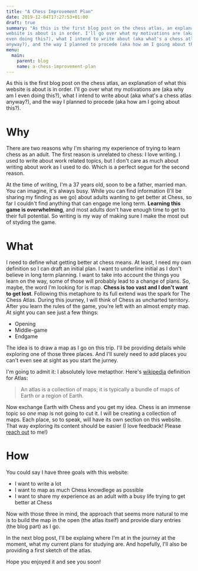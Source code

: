 ```yaml
---
title: "A Chess Improvement Plan"
date: 2019-12-04T17:27:53+01:00
draft: true
summary: "As this is the first blog post on the chess atlas, an explanation of what this
website is about is in order. I'll go over what my motivations are (aka why am I
even doing this?), what I intend to write about (aka what's a chess atlas
anyway?), and the way I planned to procede (aka how am I going about this?)."
menu:
  main:
    parent: blog
    name: a-chess-improvement-plan
---
```


As this is the first blog post on the chess atlas, an explanation of what this
website is about is in order. I'll go over what my motivations are (aka why am I
even doing this?), what I intend to write about (aka what's a chess atlas
anyway?), and the way I planned to procede (aka how am I going about this?).

# Why

There are two reasons why I'm sharing my experience of trying to learn chess as
an adult. The first reason is unrelated to chess: I love writing. I used to
write about work related topics, but I don't care as much about writing about
work as I used to do. Which is a perfect segue for the second reason. 


At the time of writing, I'm a 37 years old, soon to be a father, married man.
You can imagine, it's always busy. While you can find information (I'll be
sharing my finding as we go) about adults wanting to get better at Chess, so far
I couldn't find anything that can engage me long term. **Learning this game is
overwhelming**, and most adults don't have enough time to get to their full
potential. So writing is my way of making sure I make the most out of styding
the game.

# What

I need to define what getting better at chess means. At least, I need my own
definition so I can draft an initial plan. I want to underline initial as I
don't believe in long term planning. I want to take into account the things you
learn on the way, some of those will probably lead to a change of plans. So,
maybe, the word I'm  looking for is map. **Chess is too vast and I don't want to
get lost**. Following this metaphore to its full extend was the spark for The
Chess Atlas. During this journey, I will think of Chess as uncharted territory.
After you learn the rules of the game, you're left with an almost empty map. At
sight you can see just a few things:

- Opening
- Middle-game
- Endgame

The idea is to draw a map as I go on this trip. I'll be providing details while
exploring one of those three places. And I'll surely need to add places you
can't even see at sight as you start the jurney.


I'm going to admit it: I absolutely love metapthor. Here's
[wikipedia](https://en.wikipedia.org/wiki/Atlas) definition for Atlas:

> An atlas is a collection of maps; it is typically a bundle of maps of Earth or
> a region of Earth. 

Now exchange Earth with Chess and you get my idea. Chess is an immense topic so
*one* map is not going to cut it. I will be creating a collection of maps. Each
place, so to speak, will have its own section on this website. That way
exploring its content should be easier (I love feedback! Please [reach
out](EMAIL) to me!)

# How

You could say I have three goals with this website:

- I want to write a lot
- I want to map as much Chess knowdlege as possible
- I want to share my experience as an adult with a busy life trying to get
  better at Chess

Now with those three in mind, the approach that seems more natural to me is to
build the map in the open (the atlas itself) and provide diary entries (the blog
part) as I go.

In the next blog post, I'll be explaing where I'm at in the journey at the
moment, what my current plans for studying are. And hopefully, I'll also be
providing a first sketch of the atlas.

Hope you enjoyed it and see you soon!